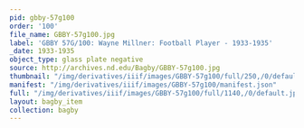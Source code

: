 ```yaml
---
pid: gbby-57g100
order: '100'
file_name: GBBY-57g100.jpg
label: 'GBBY 57G/100: Wayne Millner: Football Player - 1933-1935'
_date: 1933-1935
object_type: glass plate negative
source: http://archives.nd.edu/Bagby/GBBY-57g100.jpg
thumbnail: "/img/derivatives/iiif/images/GBBY-57g100/full/250,/0/default.jpg"
manifest: "/img/derivatives/iiif/images/GBBY-57g100/manifest.json"
full: "/img/derivatives/iiif/images/GBBY-57g100/full/1140,/0/default.jpg"
layout: bagby_item
collection: bagby
---
```

